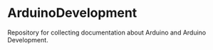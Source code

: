 # ArduinoDevelopment
Repository for collecting documentation about Arduino and Arduino Development.
